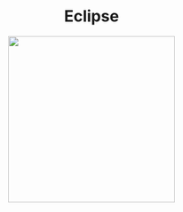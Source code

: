 <h1 align="center">
    Eclipse
</h1>
<p align="center">
<img src="https://camo.githubusercontent.com/9dbde1df5ec2bf446838e77150f2e86a33802d080b423f0becb5c3b61231d123/68747470733a2f2f63646e2e646973636f72646170702e636f6d2f6174746163686d656e74732f3839393539393933343532383035373336342f3937363838353333303131383539303530342f6269676765726c6f676f2e706e67" data-canonical-src="[https://gyazo.com/eb5c5741b6a9a16c692170a41a49c858.png](https://cdn.discordapp.com/attachments/899599934528057364/976885330118590504/biggerlogo.png)" width="300" height="300" />
</p>
